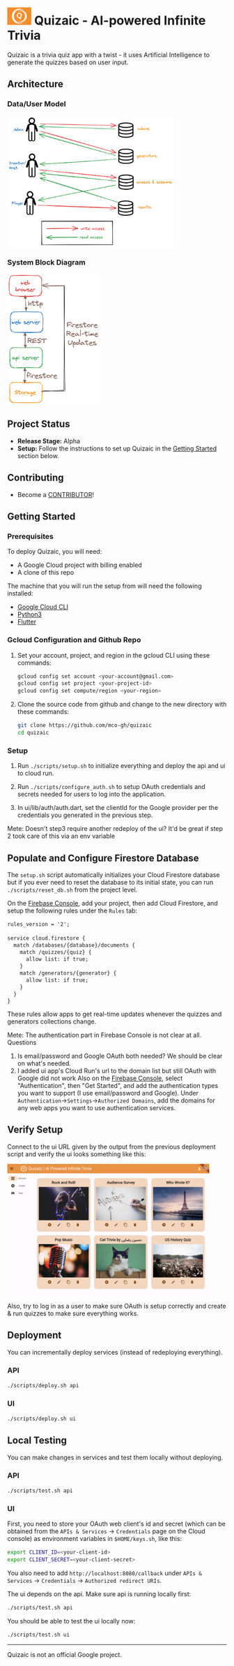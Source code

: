 # <img src="ui/assets/images/logo.png" height="40"> Quizaic - AI-powered Infinite Trivia

Quizaic is a trivia quiz app with a twist - it uses Artificial Intelligence to generate the quizzes based on user input.


## Architecture

### Data/User Model
<img src="ui/assets/images/userdata.png" height="300">

### System Block Diagram
<img src="ui/assets/images/system.png" height="300">

## Project Status

* **Release Stage:** Alpha
* **Setup:** Follow the instructions to set up Quizaic in the [Getting Started](#getting-started) section below.

## Contributing

* Become a [CONTRIBUTOR](./CONTRIBUTING.md)!

## Getting Started

### Prerequisites

To deploy Quizaic, you will need:
<!-- * 3 Google Cloud projects (ops, stage, prod) with billing enabled on each) -->
* A Google Cloud project with billing enabled
* A clone of this repo

The machine that you will run the setup from will need the following installed:
<!-- * [Terraform](https://learn.hashicorp.com/tutorials/terraform/install-cli) -->
* [Google Cloud CLI](https://cloud.google.com/sdk/docs/install)
* [Python3](https://www.python.org/downloads)
* [Flutter](https://flutter.dev)

### Gcloud Configuration and Github Repo

1. Set your account, project, and region in the gcloud CLI using these commands:

    ```bash
    gcloud config set account <your-account@gmail.com>
    gcloud config set project <your-project-id>
    gcloud config set compute/region <your-region>
    ```

1. Clone the source code from github and change to the new directory with these commands:

    ```bash
    git clone https://github.com/mco-gh/quizaic
    cd quizaic
    ```

### Setup

1. Run `./scripts/setup.sh` to initialize everything and deploy the api and ui to cloud run.

2. Run `./scripts/configure_auth.sh` to setup OAuth credentials and secrets
   needed for users to log into the application.

3. In ui/lib/auth/auth.dart, set the clientId for the Google provider per the credentials you generated in the previous step.

Mete: Doesn't step3 require another redeploy of the ui? It'd be great if step 2 took care of this via an env variable

## Populate and Configure Firestore Database

The `setup.sh` script automatically initializes your Cloud Firestore database but if you ever need to reset the database to its initial state, you can run `./scripts/reset_db.sh` from the project level.

On the [Firebase Console](https://console.firebase.google.com/), add your project, then add Cloud Firestore, and setup the following rules under the `Rules` tab:

```
rules_version = '2';

service cloud.firestore {
  match /databases/{database}/documents {
    match /quizzes/{quiz} {
      allow list: if true;
    }
    match /generators/{generator} {
      allow list: if true;
    }
  }
}
```
These rules allow apps to get real-time updates whenever the quizzes and generators collections change.

Mete: The authentication part in Firebase Console is not clear at all. Questions
1. Is email/password and Google OAuth both needed? We should be clear on what's needed. 
2. I added ui app's Cloud Run's url to the domain list but still OAuth with Google did not work 
Also on the [Firebase Console](https://console.firebase.google.com/), select "Authentication", then "Get Started", and add the authentication types you want to support (I use email/password and Google). Under `Authentication`->`Settings`->`Authorized Domains`, add the domains for any web apps you want to use authentication services. 

## Verify Setup

Connect to the ui URL given by the output from the previous deployment script and
verify the ui looks something like this:

<img src="ui/assets/images/ui.png" height="300">

Also, try to log in as a user to make sure OAuth is setup correctly and create &
run quizzes to make sure everything works.

## Deployment

You can incrementally deploy services (instead of redeploying everything).

### API

```bash
./scripts/deploy.sh api
```

### UI

```bash
./scripts/deploy.sh ui
```

## Local Testing

You can make changes in services and test them locally without deploying.

### API

```bash
./scripts/test.sh api
```

### UI

First, you need to store your OAuth web client's id and secret (which
can be obtained from the `APIs & Services` -> `Credentials` page on the Cloud
console) as environment variables in `$HOME/keys.sh`, like this:

```bash
export CLIENT_ID=<your-client-id>
export CLIENT_SECRET=<your-client-secret>
```

You also need to add `http://localhost:8080/callback` under `APIs & Services` ->
`Credentials` -> `Authorized redirect URIs`.

The ui depends on the api. Make sure api is running locally first:

```bash
./scripts/test.sh api
```

You should be able to test the ui locally now:

```bash
./scripts/test.sh ui
```

---

Quizaic is not an official Google project.

